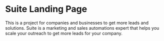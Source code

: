 
# Suite Landing Page



This is a project for companies and businesses to get more leads and solutions.
Suite is a marketing and sales automations expert that helps you scale your outreach to get more leads for your company.

